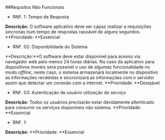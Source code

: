 ##Requsitos Não Funcionais

* RNF. 1: Tempo de Resposta

**Descrição:** O software aplicativo deve ser capaz realizar a requisições sincronas num tempo de respostas rasoável de alguns segundos.
**Prioridade: **Essencial

* RNF. 02: Disponibilidade do Sistema

**Descrição:**O software deve estar disponível para acesso via navegador  web pelo menos 24 horas diárias. No caso da aplicativo para dispositivos moveis será possível o uso de algumas funcionalidade no modo _offline_, neste caso, o sistema armazenará localmente no dispositivo as informações recebidas e  sincronizará as informações com o servidor assim que detectar um conexão com a internet.
**Prioridade: **Desejável

* RNF. 03: Autenticação de usuário utilização do serviço

**Descrição:** Todos os usuários precisarão estar devidamente altenticado para consumir os serviços disponíveis não sistema.
**Prioridade: **Essencial




* RNF. 1: 

**Descrição:** 
**Prioridade: **Essencial


